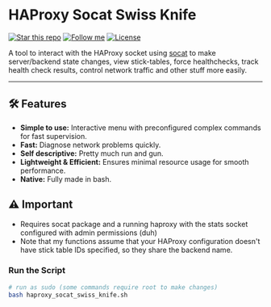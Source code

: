 # HAProxy Socat Swiss Knife

[![Star this repo](https://img.shields.io/github/stars/Dyarven/haproxy-socat-swiss-knife?style=social)](https://github.com/Dyarven/haproxy-socat-swiss-knife/stargazers)
[![Follow me](https://img.shields.io/github/followers/Dyarven?style=social)](https://github.com/Dyarven)
[![License](https://img.shields.io/github/license/Dyarven/haproxy-socat-swiss-knife)](https://github.com/Dyarven/haproxy-socat-swiss-knife/blob/main/LICENSE)

A tool to interact with the HAProxy socket using [socat](https://www.kali.org/tools/socat/) to make server/backend state changes, view stick-tables, force healthchecks, track health check results, control network traffic and other stuff more easily.

---

## 🛠 Features
- **Simple to use:** Interactive menu with preconfigured complex commands for fast supervision.
- **Fast:** Diagnose network problems quickly.
- **Self descriptive:** Pretty much run and gun.
- **Lightweight & Efficient:** Ensures minimal resource usage for smooth performance.
- **Native:** Fully made in bash.

## ⚠️ Important
- Requires socat package and a running haproxy with the stats socket configured with admin permissions (duh)
- Note that my functions assume that your HAProxy configuration doesn't have stick table IDs specified, so they share the backend name.
  
### Run the Script
```bash
# run as sudo (some commands require root to make changes)
bash haproxy_socat_swiss_knife.sh
```

